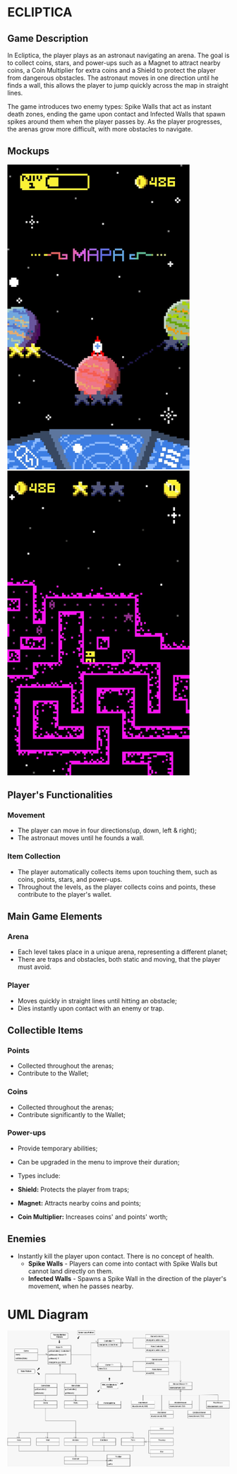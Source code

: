 # ECLIPTICA 
## Game Description
In Ecliptica, the player plays as an astronaut navigating an arena. The goal is to collect coins, stars, and power-ups such as a Magnet to attract nearby coins, a Coin Multiplier for extra coins and a Shield to protect the player from dangerous obstacles. The astronaut moves in one direction until he finds a wall, this allows the player to jump quickly across the map in straight lines.

The game introduces two enemy types: Spike Walls that act as instant death zones, ending the game upon contact and Infected Walls that spawn spikes around them when the player passes by. As the player progresses, the arenas grow more difficult, with more obstacles to navigate.
## Mockups

<img src="docs/mockup_menu.png" width="413"> <img src="docs/mockup_alevel.png" width="413">

## Player's Functionalities

### Movement
- The player can move in four directions(up, down, left & right);
- The astronaut moves until he founds a wall.

### Item Collection
- The player automatically collects items upon touching them, such as coins, points, stars, and power-ups.
- Throughout the levels, as the player collects coins and points, these contribute to the player's wallet.

## Main Game Elements


### Arena 

- Each level takes place in a unique arena, representing a different planet;
- There are traps and obstacles, both static and moving, that the player must avoid.

### Player
- Moves quickly in straight lines until hitting an obstacle;
- Dies instantly upon contact with an enemy or trap.

## Collectible Items
### Points
- Collected throughout the arenas;
- Contribute to the Wallet;
 
### Coins
- Collected throughout the arenas;
- Contribute significantly to the Wallet;


### Power-ups
- Provide temporary abilities;
- Can be upgraded in the menu to improve their duration;
- Types include:

- **Shield:** Protects the player from traps;
- **Magnet:** Attracts nearby coins and points;
- **Coin Multiplier:** Increases coins' and points' worth;
 
## Enemies
 - Instantly kill the player upon contact. There is no concept of health.
    - **Spike Walls** - Players can come into contact with Spike Walls but cannot land directly on them.
    - **Infected Walls** -  Spawns a Spike Wall in the direction of the player's movement, when he passes nearby. 

# UML Diagram

![UML class diagram](docs/uml_ldts.drawio.png)

